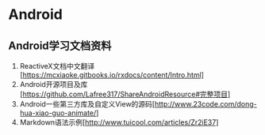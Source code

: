 # Android
## Android学习文档资料
1. ReactiveX文档中文翻译[https://mcxiaoke.gitbooks.io/rxdocs/content/Intro.html]
2. Android开源项目及库[https://github.com/Lafree317/ShareAndroidResource#完整项目]
3. Android一些第三方库及自定义View的源码[http://www.23code.com/dong-hua-xiao-guo-animate/]
4. Markdown语法示例[http://www.tuicool.com/articles/Zr2iE37]
